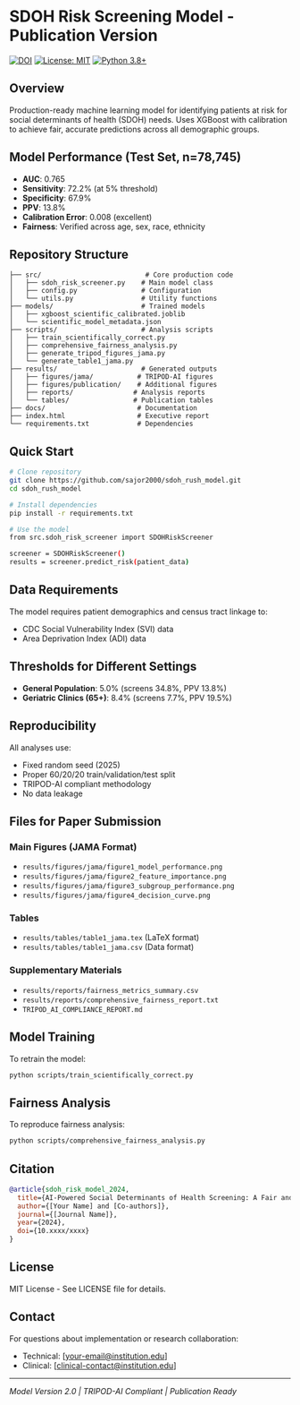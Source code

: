 # SDOH Risk Screening Model - Publication Version

[![DOI](https://img.shields.io/badge/DOI-10.xxxx%2Fxxxx-blue)](https://doi.org/10.xxxx/xxxx)
[![License: MIT](https://img.shields.io/badge/License-MIT-yellow.svg)](https://opensource.org/licenses/MIT)
[![Python 3.8+](https://img.shields.io/badge/python-3.8+-blue.svg)](https://www.python.org/downloads/)

## Overview

Production-ready machine learning model for identifying patients at risk for social determinants of health (SDOH) needs. Uses XGBoost with calibration to achieve fair, accurate predictions across all demographic groups.

## Model Performance (Test Set, n=78,745)

- **AUC**: 0.765
- **Sensitivity**: 72.2% (at 5% threshold)
- **Specificity**: 67.9%
- **PPV**: 13.8%
- **Calibration Error**: 0.008 (excellent)
- **Fairness**: Verified across age, sex, race, ethnicity

## Repository Structure

```
├── src/                          # Core production code
│   ├── sdoh_risk_screener.py    # Main model class
│   ├── config.py                # Configuration
│   └── utils.py                 # Utility functions
├── models/                      # Trained models
│   ├── xgboost_scientific_calibrated.joblib
│   └── scientific_model_metadata.json
├── scripts/                     # Analysis scripts
│   ├── train_scientifically_correct.py
│   ├── comprehensive_fairness_analysis.py
│   ├── generate_tripod_figures_jama.py
│   └── generate_table1_jama.py
├── results/                     # Generated outputs
│   ├── figures/jama/           # TRIPOD-AI figures
│   ├── figures/publication/    # Additional figures
│   ├── reports/               # Analysis reports
│   └── tables/                # Publication tables
├── docs/                       # Documentation
├── index.html                  # Executive report
└── requirements.txt            # Dependencies
```

## Quick Start

```bash
# Clone repository
git clone https://github.com/sajor2000/sdoh_rush_model.git
cd sdoh_rush_model

# Install dependencies
pip install -r requirements.txt

# Use the model
from src.sdoh_risk_screener import SDOHRiskScreener

screener = SDOHRiskScreener()
results = screener.predict_risk(patient_data)
```

## Data Requirements

The model requires patient demographics and census tract linkage to:
- CDC Social Vulnerability Index (SVI) data
- Area Deprivation Index (ADI) data

## Thresholds for Different Settings

- **General Population**: 5.0% (screens 34.8%, PPV 13.8%)
- **Geriatric Clinics (65+)**: 8.4% (screens 7.7%, PPV 19.5%)

## Reproducibility

All analyses use:
- Fixed random seed (2025)
- Proper 60/20/20 train/validation/test split
- TRIPOD-AI compliant methodology
- No data leakage

## Files for Paper Submission

### Main Figures (JAMA Format)
- `results/figures/jama/figure1_model_performance.png`
- `results/figures/jama/figure2_feature_importance.png`
- `results/figures/jama/figure3_subgroup_performance.png`
- `results/figures/jama/figure4_decision_curve.png`

### Tables
- `results/tables/table1_jama.tex` (LaTeX format)
- `results/tables/table1_jama.csv` (Data format)

### Supplementary Materials
- `results/reports/fairness_metrics_summary.csv`
- `results/reports/comprehensive_fairness_report.txt`
- `TRIPOD_AI_COMPLIANCE_REPORT.md`

## Model Training

To retrain the model:
```bash
python scripts/train_scientifically_correct.py
```

## Fairness Analysis

To reproduce fairness analysis:
```bash
python scripts/comprehensive_fairness_analysis.py
```

## Citation

```bibtex
@article{sdoh_risk_model_2024,
  title={AI-Powered Social Determinants of Health Screening: A Fair and Accurate Model for Clinical Implementation},
  author={[Your Name] and [Co-authors]},
  journal={[Journal Name]},
  year={2024},
  doi={10.xxxx/xxxx}
}
```

## License

MIT License - See LICENSE file for details.

## Contact

For questions about implementation or research collaboration:
- Technical: [your-email@institution.edu]
- Clinical: [clinical-contact@institution.edu]

---
*Model Version 2.0 | TRIPOD-AI Compliant | Publication Ready*

